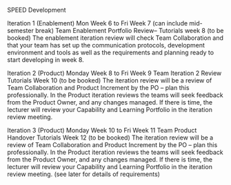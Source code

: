 SPEED Development

Iteration 1 (Enablement) Mon Week 6 to Fri Week 7 (can include mid-semester break) Team Enablement Portfolio Review– Tutorials week 8 (to be booked) The enablement iteration review will check Team Collaboration and that your team has set up the communication protocols, development environment and tools as well as the requirements and planning ready to start developing in week 8.

Iteration 2 (Product) Monday Week 8 to Fri Week 9 Team Iteration 2 Review Tutorials Week 10 (to be booked) The iteration review will be a review of Team Collaboration and Product Increment by the PO – plan this professionally. In the Product iteration reviews the teams will seek feedback from the Product Owner, and any changes managed. If there is time, the lecturer will review your Capability and Learning Portfolio in the iteration review meeting.

Iteration 3 (Product) Monday Week 10 to Fri Week 11 Team Product Handover Tutorials Week 12 (to be booked) The iteration review will be a review of Team Collaboration and Product Increment by the PO – plan this professionally. In the Product iteration reviews the teams will seek feedback from the Product Owner, and any changes managed. If there is time, the lecturer will review your Capability and Learning Portfolio in the iteration review meeting. (see later for details of requirements)
